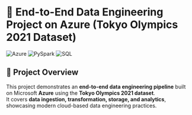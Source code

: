 # 🏅 End-to-End Data Engineering Project on Azure (Tokyo Olympics 2021 Dataset)

![Azure](https://img.shields.io/badge/Azure-Data%20Engineering-blue?logo=microsoftazure)
![PySpark](https://img.shields.io/badge/PySpark-Data%20Processing-orange?logo=apachespark)
![SQL](https://img.shields.io/badge/SQL-Analytics-green?logo=databricks)

## 📖 Project Overview  
This project demonstrates an **end-to-end data engineering pipeline** built on Microsoft **Azure** using the **Tokyo Olympics 2021 dataset**.  
It covers **data ingestion, transformation, storage, and analytics**, showcasing modern cloud-based data engineering practices.




